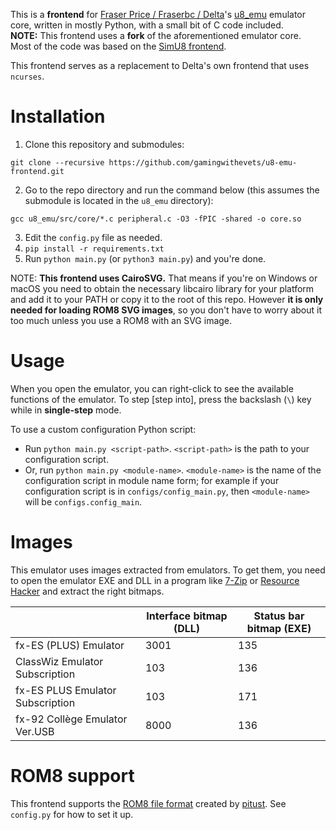 This is a **frontend** for [Fraser Price / Fraserbc / Delta](https://github.com/Fraserbc)'s [u8_emu](https://github.com/Fraserbc/u8_emu) emulator core, written in mostly Python, with a small bit of C code included.  
**NOTE:** This frontend uses a **fork** of the aforementioned emulator core.  
Most of the code was based on the [SimU8 frontend](https://github.com/gamingwithevets/simu8-frontend).

This frontend serves as a replacement to Delta's own frontend that uses `ncurses`.

# Installation
1. Clone this repository and submodules:
```shell
git clone --recursive https://github.com/gamingwithevets/u8-emu-frontend.git
```
2. Go to the repo directory and run the command below (this assumes the submodule is located in the `u8_emu` directory):
```shell
gcc u8_emu/src/core/*.c peripheral.c -O3 -fPIC -shared -o core.so
```
3. Edit the `config.py` file as needed.
4. `pip install -r requirements.txt`
5. Run `python main.py` (or `python3 main.py`) and you're done.

NOTE: **This frontend uses CairoSVG.** That means if you're on Windows or macOS 
 you need to obtain the necessary libcairo library for your platform and add it to your PATH or copy it to the root of this repo. However **it is only needed for loading ROM8 SVG images**, so you don't have to worry about it too much unless you use a ROM8 with an SVG image.

# Usage
When you open the emulator, you can right-click to see the available functions of the emulator. To step [step into], press the backslash (`\`) key while in **single-step** mode.

To use a custom configuration Python script:
- Run `python main.py <script-path>`. `<script-path>` is the path to your configuration script.
- Or, run `python main.py <module-name>`. `<module-name>` is the name of the configuration script in module name form; for example if your configuration script is in `configs/config_main.py`, then `<module-name>` will be `configs.config_main`.

# Images
This emulator uses images extracted from emulators. To get them, you need to open the emulator EXE and DLL in a program like [7-Zip](https://7-zip.org) or [Resource Hacker](http://angusj.com/resourcehacker)
and extract the right bitmaps.

| | Interface bitmap (DLL) | Status bar bitmap (EXE) |
|--|--|--|
| fx-ES (PLUS) Emulator            | 3001 | 135
| ClassWiz Emulator Subscription   | 103  | 136
| fx-ES PLUS Emulator Subscription | 103  | 171
| fx-92 Collège Emulator Ver.USB   | 8000 | 136

# ROM8 support
This frontend supports the [ROM8 file format](https://hackmd.io/@pitust/HkgeNr6Mp) created by [pitust](https://github.com/pitust). See `config.py` for how to set it up.

